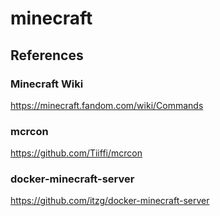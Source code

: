# minecraft

## References

### Minecraft Wiki
https://minecraft.fandom.com/wiki/Commands

### mcrcon
https://github.com/Tiiffi/mcrcon

### docker-minecraft-server
https://github.com/itzg/docker-minecraft-server
